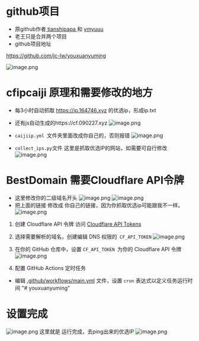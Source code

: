 # github项目
- 原github作者[ tianshipapa ](https://github.com/tianshipapa)和
[ymyuuu](https://github.com/ymyuuu/BestDomain)
- 老王只是合并两个项目
- github项目地址

https://github.com/jc-lw/youxuanyuming

![image.png](https://rin.vcrr.us.kg/images/18b0be4bca205491b1aaf70983319fe504bef426.png)




# cfipcaiji 原理和需要修改的地方

- 每3小时自动抓取  https://ip.164746.xyz 的优选ip，形成ip.txt 
- 还有js自动生成的https://cf.090227.xyz 
![image.png](https://rin.vcrr.us.kg/images/51e6dd9bbb99f98d3241509b804d98a4fc1fa5db.png)

- `caijiip.yml `文件夹里面改成你自己的，否则报错
![image.png](https://rin.vcrr.us.kg/images/0ddaaecae1242f12aadaa847662d56a23398cda5.png)
- `collect_ips.py`文件 这里是抓取优选IP的网站，如需要可自行修改
![image.png](https://rin.vcrr.us.kg/images/38a3d57288da468b17964664e54da54a4175ba0e.png)

# BestDomain 需要Cloudflare API令牌

- 这里修改你的二级域名开头
![image.png](https://rin.vcrr.us.kg/images/85362a2f5680355d4d73a2293ce82099c42e3308.png)
![image.png](https://rin.vcrr.us.kg/images/5def5f757d7a63978358e5a950714bed3dc6c213.png)
- 把上面的链接 修改成 你自己的链接，因为你抓取优选ip可能跟我不一样。
![image.png](https://rin.vcrr.us.kg/images/52f07d0b88279fb13694e1071d3184082408cf3d.png)



1. 创建 Cloudflare API 令牌
访问 [Cloudflare API Tokens](https://dash.cloudflare.com/profile/api-tokens)

2. 选择需要解析的域名，创建编辑 DNS 权限的` CF_API_TOKEN`
![image.png](https://rin.vcrr.us.kg/images/35feefcde1ed0cc08e430e419de73b892157d35c.png)


3. 在你的 GitHub 仓库中，设置 `CF_API_TOKEN `为你的 Cloudflare API 令牌
![image.png](https://rin.vcrr.us.kg/images/004eb6d2c8441cfa266129b3906e43e60bf99090.png)


4. 配置 GitHub Actions 定时任务
- 编辑 [.github/workflows/main.yml](.github/workflows/main.yml) 文件，设置 `cron` 表达式以定义任务运行时间
"# youxuanyuming" 

# 设置完成 
![image.png](https://rin.vcrr.us.kg/images/defa31617244ae82e89f05480be397eb3938f15e.png)
这里就是 运行完成，去ping出来的优选IP
![image.png](https://rin.vcrr.us.kg/images/8816d5204054629815ecf6add95e9e244849e85b.png)

